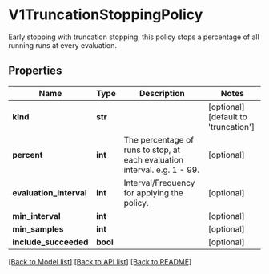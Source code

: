# V1TruncationStoppingPolicy

Early stopping with truncation stopping, this policy stops a percentage of all running runs at every evaluation.

## Properties
Name | Type | Description | Notes
------------ | ------------- | ------------- | -------------
**kind** | **str** |  | [optional] [default to 'truncation']
**percent** | **int** | The percentage of runs to stop, at each evaluation interval. e.g. 1 - 99. | [optional] 
**evaluation_interval** | **int** | Interval/Frequency for applying the policy. | [optional] 
**min_interval** | **int** |  | [optional] 
**min_samples** | **int** |  | [optional] 
**include_succeeded** | **bool** |  | [optional] 

[[Back to Model list]](../README.md#documentation-for-models) [[Back to API list]](../README.md#documentation-for-api-endpoints) [[Back to README]](../README.md)


